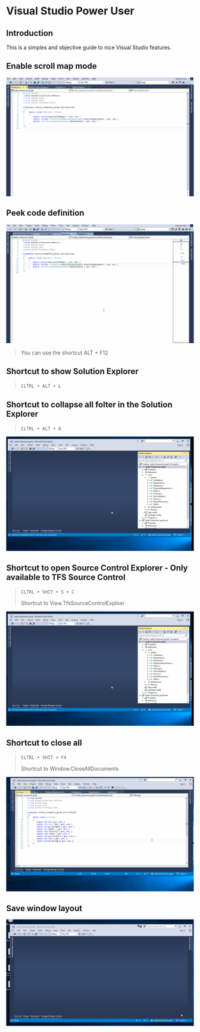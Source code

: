 # Visual Studio Power User

## Introduction

This is a simples and objective guide to nice Visual Studio features.

## Enable scroll map mode

![Image](images/scroll_map_mode.gif)

## Peek code definition

![Image](images/peek_code_definition.gif)

> You can use the shortcut ALT + F12

## Shortcut to show Solution Explorer

> `CLTRL + ALT + L`

## Shortcut to collapse all folter in the Solution Explorer

> `CLTRL + ALT + A` 
>
![Image](images/collapse_all.gif)

## Shortcut to open Source Control Explorer - Only available to TFS Source Control

> `CLTRL + SHIT + S + C` 
>
> Shortcut to View.TfsSourceControlExploer

![Image](images/collapse_all.gif)

## Shortcut to close all

> `CLTRL + SHIT + F4`
>
> Shortcut to Window.CloseAllDocuments

![Image](images/close_all_documents.gif)

## Save window layout

![Image](images/save_window_layout.gif)
